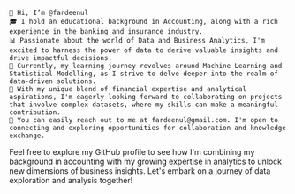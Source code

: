     👋 Hi, I’m @fardeenul
    🎓 I hold an educational background in Accounting, along with a rich experience in the banking and insurance industry.
    📊 Passionate about the world of Data and Business Analytics, I'm excited to harness the power of data to derive valuable insights and drive impactful decisions.
    🌱 Currently, my learning journey revolves around Machine Learning and Statistical Modelling, as I strive to delve deeper into the realm of data-driven solutions.
    💼 With my unique blend of financial expertise and analytical aspirations, I'm eagerly looking forward to collaborating on projects that involve complex datasets, where my skills can make a meaningful contribution.
    📧 You can easily reach out to me at fardeenul@gmail.com. I'm open to connecting and exploring opportunities for collaboration and knowledge exchange.

Feel free to explore my GitHub profile to see how I'm combining my background in accounting with my growing expertise in analytics to unlock new dimensions of business insights. Let's embark on a journey of data exploration and analysis together!

<!---
fardeenul/fardeenul is a ✨ special ✨ repository because its `README.md` (this file) appears on your GitHub profile.
You can click the Preview link to take a look at your changes.
--->
